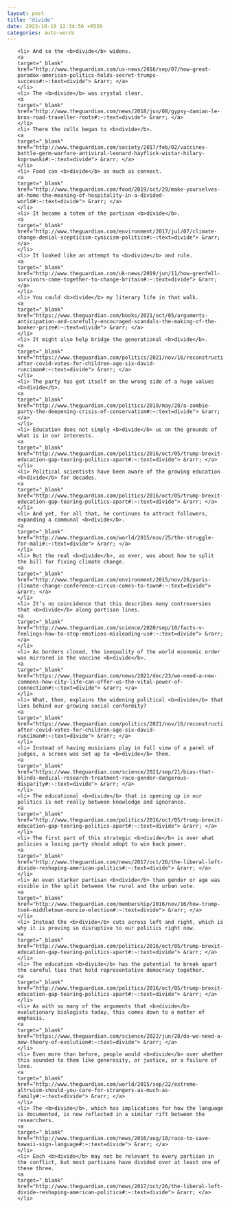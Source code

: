 ```yaml
---
layout: post
title: "divide"
date: 2023-10-10 12:34:56 +0530
categories: auto-words
---
```

<ol>

    <li> And so the <b>divide</b> widens.
    <a 
    target="_blank" 
    href="http://www.theguardian.com/us-news/2016/sep/07/how-great-paradox-american-politics-holds-secret-trumps-success#:~:text=divide"> &rarr; </a>
    </li>
    <li> The <b>divide</b> was crystal clear.
    <a 
    target="_blank" 
    href="http://www.theguardian.com/news/2018/jun/08/gypsy-damian-le-bras-road-traveller-roots#:~:text=divide"> &rarr; </a>
    </li>
    <li> There the cells began to <b>divide</b>.
    <a 
    target="_blank" 
    href="http://www.theguardian.com/society/2017/feb/02/vaccines-battle-germ-warfare-antiviral-leonard-hayflick-wistar-hilary-koprowski#:~:text=divide"> &rarr; </a>
    </li>
    <li> Food can <b>divide</b> as much as connect.
    <a 
    target="_blank" 
    href="http://www.theguardian.com/food/2019/oct/29/make-yourselves-at-home-the-meaning-of-hospitality-in-a-divided-world#:~:text=divide"> &rarr; </a>
    </li>
    <li> It became a totem of the partisan <b>divide</b>.
    <a 
    target="_blank" 
    href="http://www.theguardian.com/environment/2017/jul/07/climate-change-denial-scepticism-cynicism-politics#:~:text=divide"> &rarr; </a>
    </li>
    <li> It looked like an attempt to <b>divide</b> and rule.
    <a 
    target="_blank" 
    href="http://www.theguardian.com/uk-news/2019/jun/11/how-grenfell-survivors-came-together-to-change-britain#:~:text=divide"> &rarr; </a>
    </li>
    <li> You could <b>divide</b> my literary life in that walk.
    <a 
    target="_blank" 
    href="https://www.theguardian.com/books/2021/oct/05/arguments-anticipation-and-carefully-encouraged-scandals-the-making-of-the-booker-prize#:~:text=divide"> &rarr; </a>
    </li>
    <li> It might also help bridge the generational <b>divide</b>.
    <a 
    target="_blank" 
    href="https://www.theguardian.com/politics/2021/nov/16/reconstruction-after-covid-votes-for-children-age-six-david-runciman#:~:text=divide"> &rarr; </a>
    </li>
    <li> The party has got itself on the wrong side of a huge values <b>divide</b>.
    <a 
    target="_blank" 
    href="http://www.theguardian.com/politics/2019/may/28/a-zombie-party-the-deepening-crisis-of-conservatism#:~:text=divide"> &rarr; </a>
    </li>
    <li> Education does not simply <b>divide</b> us on the grounds of what is in our interests.
    <a 
    target="_blank" 
    href="http://www.theguardian.com/politics/2016/oct/05/trump-brexit-education-gap-tearing-politics-apart#:~:text=divide"> &rarr; </a>
    </li>
    <li> Political scientists have been aware of the growing education <b>divide</b> for decades.
    <a 
    target="_blank" 
    href="http://www.theguardian.com/politics/2016/oct/05/trump-brexit-education-gap-tearing-politics-apart#:~:text=divide"> &rarr; </a>
    </li>
    <li> And yet, for all that, he continues to attract followers, expanding a communal <b>divide</b>.
    <a 
    target="_blank" 
    href="http://www.theguardian.com/world/2015/nov/25/the-struggle-for-mali#:~:text=divide"> &rarr; </a>
    </li>
    <li> But the real <b>divide</b>, as ever, was about how to split the bill for fixing climate change.
    <a 
    target="_blank" 
    href="http://www.theguardian.com/environment/2015/nov/26/paris-climate-change-conference-circus-comes-to-town#:~:text=divide"> &rarr; </a>
    </li>
    <li> It’s no coincidence that this describes many controversies that <b>divide</b> along partisan lines.
    <a 
    target="_blank" 
    href="http://www.theguardian.com/science/2020/sep/10/facts-v-feelings-how-to-stop-emotions-misleading-us#:~:text=divide"> &rarr; </a>
    </li>
    <li> As borders closed, the inequality of the world economic order was mirrored in the vaccine <b>divide</b>.
    <a 
    target="_blank" 
    href="https://www.theguardian.com/news/2021/dec/23/we-need-a-new-commons-how-city-life-can-offer-us-the-vital-power-of-connection#:~:text=divide"> &rarr; </a>
    </li>
    <li> What, then, explains the widening political <b>divide</b> that lies behind our growing social conformity?
    <a 
    target="_blank" 
    href="https://www.theguardian.com/politics/2021/nov/16/reconstruction-after-covid-votes-for-children-age-six-david-runciman#:~:text=divide"> &rarr; </a>
    </li>
    <li> Instead of having musicians play in full view of a panel of judges, a screen was set up to <b>divide</b> them.
    <a 
    target="_blank" 
    href="https://www.theguardian.com/science/2021/sep/21/bias-that-blinds-medical-research-treatment-race-gender-dangerous-disparity#:~:text=divide"> &rarr; </a>
    </li>
    <li> The educational <b>divide</b> that is opening up in our politics is not really between knowledge and ignorance.
    <a 
    target="_blank" 
    href="http://www.theguardian.com/politics/2016/oct/05/trump-brexit-education-gap-tearing-politics-apart#:~:text=divide"> &rarr; </a>
    </li>
    <li> The first part of this strategic <b>divide</b> is over what policies a losing party should adopt to win back power.
    <a 
    target="_blank" 
    href="http://www.theguardian.com/news/2017/oct/26/the-liberal-left-divide-reshaping-american-politics#:~:text=divide"> &rarr; </a>
    </li>
    <li> An even starker partisan <b>divide</b> than gender or age was visible in the split between the rural and the urban vote.
    <a 
    target="_blank" 
    href="http://www.theguardian.com/membership/2016/nov/16/how-trump-took-middletown-muncie-election#:~:text=divide"> &rarr; </a>
    </li>
    <li> Instead the <b>divide</b> cuts across left and right, which is why it is proving so disruptive to our politics right now.
    <a 
    target="_blank" 
    href="http://www.theguardian.com/politics/2016/oct/05/trump-brexit-education-gap-tearing-politics-apart#:~:text=divide"> &rarr; </a>
    </li>
    <li> The education <b>divide</b> has the potential to break apart the careful ties that hold representative democracy together.
    <a 
    target="_blank" 
    href="http://www.theguardian.com/politics/2016/oct/05/trump-brexit-education-gap-tearing-politics-apart#:~:text=divide"> &rarr; </a>
    </li>
    <li> As with so many of the arguments that <b>divide</b> evolutionary biologists today, this comes down to a matter of emphasis.
    <a 
    target="_blank" 
    href="https://www.theguardian.com/science/2022/jun/28/do-we-need-a-new-theory-of-evolution#:~:text=divide"> &rarr; </a>
    </li>
    <li> Even more than before, people would <b>divide</b> over whether this sounded to them like generosity, or justice, or a failure of love.
    <a 
    target="_blank" 
    href="http://www.theguardian.com/world/2015/sep/22/extreme-altruism-should-you-care-for-strangers-as-much-as-family#:~:text=divide"> &rarr; </a>
    </li>
    <li> The <b>divide</b>, which has implications for how the language is documented, is now reflected in a similar rift between the researchers.
    <a 
    target="_blank" 
    href="http://www.theguardian.com/news/2016/aug/10/race-to-save-hawaii-sign-language#:~:text=divide"> &rarr; </a>
    </li>
    <li> Each <b>divide</b> may not be relevant to every partisan in the conflict, but most partisans have divided over at least one of these three.
    <a 
    target="_blank" 
    href="http://www.theguardian.com/news/2017/oct/26/the-liberal-left-divide-reshaping-american-politics#:~:text=divide"> &rarr; </a>
    </li>